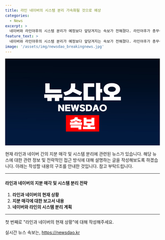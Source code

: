 ```yaml
---
title: 라인 네이버의 시스템 분리 가속화될 것으로 예상
categories:
  - News
excerpt: >
  네이버와 라인야후의 시스템 분리가 예정보다 앞당겨지는 속보가 전해졌다. 라인야후가 총무성에 보고서를 제출했으며, 지분 매각에 대한 협상은 어려움이 예상되고 있음을 밝혔다. 네이버와의 관계를 완전히 청산하기 위해 라인야후는 시스템 분리를 2026년 3월까지 완료할 계획이다. 이러한 변화는 네이버의 영향력에도 영향을 미칠 것으로 보인다.
feature_text: >
  네이버와 라인야후의 시스템 분리가 예정보다 앞당겨지는 속보가 전해졌다. 라인야후가 총무성에 보고서를 제출했으며, 지분 매각에 대한 협상은 어려움이 예상되고 있음을 밝혔다. 네이버와의 관계를 완전히 청산하기 위해 라인야후는 시스템 분리를 2026년 3월까지 완료할 계획이다. 이러한 변화는 네이버의 영향력에도 영향을 미칠 것으로 보인다.
image: '/assets/img/newsdao_breakingnews.jpg'
---
```


<p><img src="/assets/img/newsdao_breakingnews.jpg" alt="flaretime 속보" /></p>

<p>현재 라인과 네이버 간의 지분 매각 및 시스템 분리에 관련된 뉴스가 있습니다. 해당 뉴스에 대한 관련 정보 및 전략적인 접근 방식에 대해 설명하는 글을 작성해보도록 하겠습니다. 아래는 작성할 내용의 구조를 안내한 것입니다. 참고 부탁드립니다.</p>

<hr />

<h4>라인과 네이버의 지분 매각 및 시스템 분리 전략</h4>

<ol>
<li><strong>라인과 네이버의 현재 상황</strong></li>
<li><strong>지분 매각에 대한 보고서 내용</strong></li>
<li><strong>네이버와 라인의 시스템 분리 계획</strong></li>
</ol>

<hr />

<p>첫 번째로 "라인과 네이버의 현재 상황"에 대해 작성해주세요.</p>
실시간 뉴스 속보는, <a href="https://newsdao.kr" rel="dofollow">https://newsdao.kr</a>


